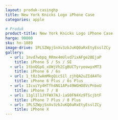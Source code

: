 ```yaml
---
layout: produk-casinghp
title: New York Knicks Logo iPhone Case
categories: apple

# Produk
product-title: New York Knicks Logo iPhone Case
harga: 90000
sku: hn-1889
image-drive: 1PLSZWpjSnXv3zbJuKQ0aRxEtyEsslZCy
gallery:
  - url: 1nvd7wbpq_RRmx4mUlvd7ixAFge28EjaP
    title: iPhone 5 / 5s / SE
  - url: 1tbnQGpG_xUWjVh2CgBUCTyryeowyxMT3
    title: iPhone 6 / 6s
  - url: 1_t8z3wAmMkgQicS1l_zjhQA2uZIdA4To
    title: iPhone 6 Plus / 6s Plus
  - url: 1IcuiYy4HTfh4NG1APx49WGHO8VcPnbxU
    title: iPhone 7 / 8
  - url: 11gl1l1JYFWX7AJ-iaS0FN4Xz9TScjbtF
    title: iPhone 7 Plus / 8 Plus
  - url: 1PLSZWpjSnXv3zbJuKQ0aRxEtyEsslZCy
    title: iPhone X
---
```

